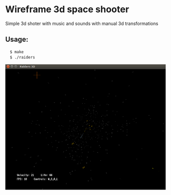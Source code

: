 # Wireframe 3d space shooter

Simple 3d shoter with music and sounds with manual 3d transformations

## Usage:
```bash
  $ make
  $ ./raiders
```

<div style="text-align: center;" markdown="1" />
<img src="screenshot.png" style="width: 600px;" />
</div>
